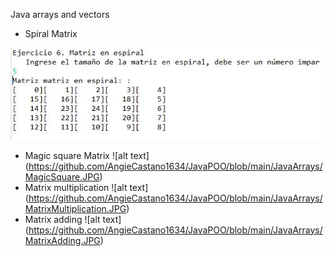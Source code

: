 Java arrays and vectors
- Spiral Matrix


![Spiral](./images/SpiralMatrix.JPG)
- Magic square Matrix
![alt text] (https://github.com/AngieCastano1634/JavaPOO/blob/main/JavaArrays/MagicSquare.JPG)
- Matrix multiplication
![alt text] (https://github.com/AngieCastano1634/JavaPOO/blob/main/JavaArrays/MatrixMultiplication.JPG)
- Matrix adding
![alt text] (https://github.com/AngieCastano1634/JavaPOO/blob/main/JavaArrays/MatrixAdding.JPG)
